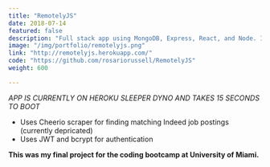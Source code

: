 ```yaml
---
title: "RemotelyJS"
date: 2018-07-14
featured: false
description: "Full stack app using MongoDB, Express, React, and Node. Includes login system and a web scrapper for pulling remote JavaScript positions from job boards."
image: "/img/portfolio/remotelyjs.png"
link: "http://remotelyjs.herokuapp.com/"
code: "https://github.com/rosariorussell/RemotelyJS"
weight: 600

---
```


*APP IS CURRENTLY ON HEROKU SLEEPER DYNO AND TAKES 15 SECONDS TO BOOT*

- Uses Cheerio scraper for finding matching Indeed job postings (currently depricated)
- Uses JWT and bcrypt for authentication

<b>This was my final project for the coding bootcamp at University of Miami.</b>